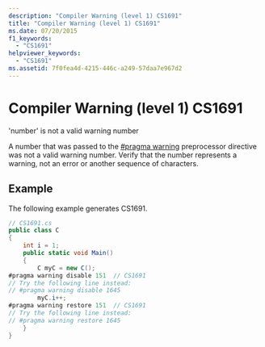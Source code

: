 ```yaml
---
description: "Compiler Warning (level 1) CS1691"
title: "Compiler Warning (level 1) CS1691"
ms.date: 07/20/2015
f1_keywords: 
  - "CS1691"
helpviewer_keywords: 
  - "CS1691"
ms.assetid: 7f0fea4d-4215-446c-a249-57daa7e967d2
---
```

# Compiler Warning (level 1) CS1691

'number' is not a valid warning number  
  
 A number that was passed to the [#pragma warning](..\preprocessor-directives.md) preprocessor directive was not a valid warning number. Verify that the number represents a warning, not an error or another sequence of characters.  
  
## Example  

 The following example generates CS1691.  
  
```csharp  
// CS1691.cs  
public class C  
{  
    int i = 1;  
    public static void Main()  
    {  
        C myC = new C();  
#pragma warning disable 151  // CS1691  
// Try the following line instead:  
// #pragma warning disable 1645
        myC.i++;  
#pragma warning restore 151  // CS1691  
// Try the following line instead:  
// #pragma warning restore 1645
    }  
}  
```

